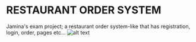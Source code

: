 # **RESTAURANT ORDER SYSTEM**

Jamina's exam project; a restaurant order system-like that has registration, login, order, pages etc...
![alt text](https://i.imgur.com/UHmIBD9.png?1)
